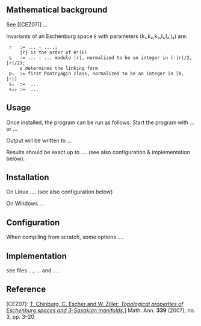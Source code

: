 
## Mathematical background

See [[CEZ07]]  ...

Invariants of an Eschenburg space `E` with parameters (k₁,k₂,k₃,l₁,l₂,l₃) are:

     r   := ... - ....;
         |r| is the order of H⁴(E)   
     s   := ... - ... modulo |r|, normalized to be an integer in (-|r|/2, |r|/2);
         s determines the linking form
     p₁  := first Pontryagin class, normalized to be an integer in [0, |r|) 
     s₂  :=  ...
     s₂₂ :=  ...

## Usage

Once installed, the program can be run as follows. Start the program with ... or ...

Output will be written to ...

Results should be exact up to  .... (see also configuration & implementation below).


## Installation

On Linux ....
(see also configuration below)

On Windows ...

## Configuration

When compiling from scratch, some options ....

## Implementation

see files ..., ... and ....


## Reference
[CEZ07]: [T. Chinburg, C. Escher and W. Ziller: *Topological properties of Eschenburg spaces and 3-Sasakian manifolds.*](https://doi.org/10.1007/s00208-007-0102-6)]  Math. Ann. **339** (2007), no. 3, pp. 3–20
